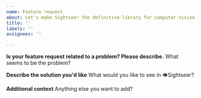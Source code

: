 ```yaml
---
name: Feature request
about: Let's make Sightseer the definitive library for computer vision together!
title: ''
labels: ''
assignees: ''

---
```


**Is your feature request related to a problem? Please describe.**
What seems to be the problem?

**Describe the solution you'd like**
What would you like to see in 👁Sightseer?

**Additional context**
Anything else you want to add?
